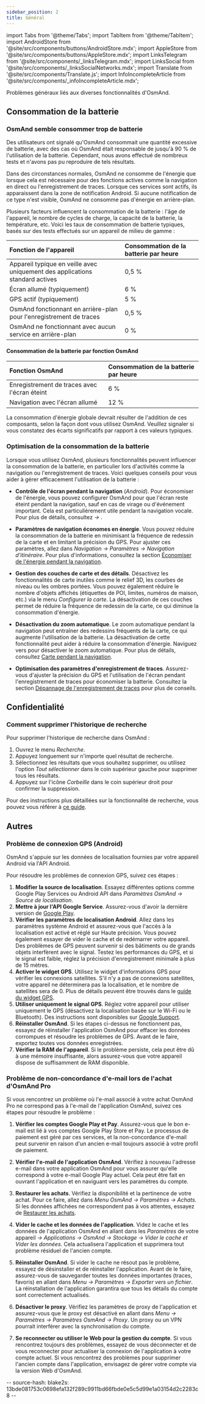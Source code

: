 ```yaml
---
sidebar_position: 2
title: Général
---
```


import Tabs from '@theme/Tabs';
import TabItem from '@theme/TabItem';
import AndroidStore from '@site/src/components/buttons/AndroidStore.mdx';
import AppleStore from '@site/src/components/buttons/AppleStore.mdx';
import LinksTelegram from '@site/src/components/_linksTelegram.mdx';
import LinksSocial from '@site/src/components/_linksSocialNetworks.mdx';
import Translate from '@site/src/components/Translate.js';
import InfoIncompleteArticle from '@site/src/components/_infoIncompleteArticle.mdx';

Problèmes généraux liés aux diverses fonctionnalités d'OsmAnd.

## Consommation de la batterie

### OsmAnd semble consommer trop de batterie

Des utilisateurs ont signalé qu'OsmAnd consommait une quantité excessive de batterie, avec des cas où OsmAnd était responsable de jusqu'à 90 % de l'utilisation de la batterie. Cependant, nous avons effectué de nombreux tests et n'avons pas pu reproduire de tels résultats.

Dans des circonstances normales, OsmAnd ne consomme de l'énergie que lorsque cela est nécessaire pour des fonctions actives comme la navigation en direct ou l'enregistrement de traces. Lorsque ces services sont actifs, ils apparaissent dans la zone de notification Android. Si aucune notification de ce type n'est visible, OsmAnd ne consomme pas d'énergie en arrière-plan.

Plusieurs facteurs influencent la consommation de la batterie : l'âge de l'appareil, le nombre de cycles de charge, la capacité de la batterie, la température, etc. Voici les taux de consommation de batterie typiques, basés sur des tests effectués sur un appareil de milieu de gamme :

| Fonction de l'appareil | Consommation de la batterie par heure |
| :--- | :--- |
| Appareil typique en veille avec uniquement des applications standard actives | 0,5 % |
| Écran allumé (typiquement) | 6 % |
| GPS actif (typiquement) | 5 % |
| OsmAnd fonctionnant en arrière-plan pour l'enregistrement de traces | 0,5 % |
| OsmAnd ne fonctionnant avec aucun service en arrière-plan | 0 % |

#### Consommation de la batterie par fonction OsmAnd

| Fonction OsmAnd | Consommation de la batterie par heure |
| :--- | :--- |
| Enregistrement de traces avec l'écran éteint | 6 % |
| Navigation avec l'écran allumé | 12 % |

La consommation d'énergie globale devrait résulter de l'addition de ces composants, selon la façon dont vous utilisez OsmAnd. Veuillez signaler si vous constatez des écarts significatifs par rapport à ces valeurs typiques.


### Optimisation de la consommation de la batterie

Lorsque vous utilisez OsmAnd, plusieurs fonctionnalités peuvent influencer la consommation de la batterie, en particulier lors d'activités comme la navigation ou l'enregistrement de traces. Voici quelques conseils pour vous aider à gérer efficacement l'utilisation de la batterie :

- **Contrôle de l'écran pendant la navigation** (*Android*). Pour économiser de l'énergie, vous pouvez configurer OsmAnd pour que l'écran reste éteint pendant la navigation, sauf en cas de virage ou d'événement important. Cela est particulièrement utile pendant la navigation vocale. Pour plus de détails, consultez *<Translate android="true" ids="shared_string_menu,configure_profile,general_settings_2"/> → [<Translate android="true" ids="screen_control"/>](../navigation/guidance/voice-navigation.md#screen-control)*.

- **Paramètres de navigation économes en énergie**. Vous pouvez réduire la consommation de la batterie en minimisant la fréquence de redessin de la carte et en limitant la précision du GPS. Pour ajuster ces paramètres, allez dans *Navigation → Paramètres → Navigation d'itinéraire*. Pour plus d'informations, consultez la section [Économiser de l'énergie pendant la navigation](../navigation/setup/route-navigation.md#saving-power-during-navigation).

- **Gestion des couches de carte et des détails**. Désactivez les fonctionnalités de carte inutiles comme le relief 3D, les courbes de niveau ou les ombres portées. Vous pouvez également réduire le nombre d'objets affichés (étiquettes de POI, limites, numéros de maison, etc.) via le menu *Configurer la carte*. La désactivation de ces couches permet de réduire la fréquence de redessin de la carte, ce qui diminue la consommation d'énergie.

- **Désactivation du zoom automatique**. Le zoom automatique pendant la navigation peut entraîner des redessins fréquents de la carte, ce qui augmente l'utilisation de la batterie. La désactivation de cette fonctionnalité peut aider à réduire la consommation d'énergie. Naviguez vers *<Translate android="true" ids="shared_string_menu,shared_string_settings,application_profiles,routing_settings_2,map_during_navigation"/>* pour désactiver le zoom automatique. Pour plus de détails, consultez [Carte pendant la navigation](../navigation/guidance/map-during-navigation.md).

- **Optimisation des paramètres d'enregistrement de traces**. Assurez-vous d'ajuster la précision du GPS et l'utilisation de l'écran pendant l'enregistrement de traces pour économiser la batterie. Consultez la section [Dépannage de l'enregistrement de traces](../troubleshooting/track-recording-issues.md) pour plus de conseils.


## Confidentialité

<!--
Privacy related issues (delete history / check internet usage / permissions).
-->

### Comment supprimer l'historique de recherche

Pour supprimer l'historique de recherche dans OsmAnd :

1. Ouvrez le menu *Recherche*.
2. Appuyez longuement sur n'importe quel résultat de recherche.
3. Sélectionnez les résultats que vous souhaitez supprimer, ou utilisez l'option *Tout sélectionner* dans le coin supérieur gauche pour supprimer tous les résultats.
4. Appuyez sur l'icône *Corbeille* dans le coin supérieur droit pour confirmer la suppression.

Pour des instructions plus détaillées sur la fonctionnalité de recherche, vous pouvez vous référer à [ce guide](../search/search-history.md).


## Autres

### Problème de connexion GPS (Android)

OsmAnd s'appuie sur les données de localisation fournies par votre appareil Android via l'API Android.

Pour résoudre les problèmes de connexion GPS, suivez ces étapes :

1. **Modifier la source de localisation**. Essayez différentes options comme Google Play Services ou Android API dans *Paramètres OsmAnd → Source de localisation*.
2. **Mettre à jour l'API Google Service**. Assurez-vous d'avoir la dernière version de [Google Play](https://play.google.com/store/apps/details?id=com.google.android.gms&hl=en&gl=US).
3. **Vérifier les paramètres de localisation Android**. Allez dans les paramètres système Android et assurez-vous que l'accès à la localisation est activé et réglé sur Haute précision. Vous pouvez également essayer de vider le cache et de redémarrer votre appareil. Des problèmes de GPS peuvent survenir si des bâtiments ou de grands objets interfèrent avec le signal. Testez les performances du GPS, et si le signal est faible, réglez la précision d'enregistrement minimale à plus de 15 mètres.
4. **Activer le widget GPS**. Utilisez le widget d'informations GPS pour vérifier les connexions satellites. S'il n'y a pas de connexions satellites, votre appareil ne déterminera pas la localisation, et le nombre de satellites sera de 0. Plus de détails peuvent être trouvés dans le [guide du widget GPS](../widgets/info-widgets.md#gps-info-android).
5. **Utiliser uniquement le signal GPS**. Réglez votre appareil pour utiliser uniquement le GPS (désactivez la localisation basée sur le Wi-Fi ou le Bluetooth). Des instructions sont disponibles sur [Google Support](https://support.google.com/android/answer/3467281?hl=en).
6. **Réinstaller OsmAnd**. Si les étapes ci-dessus ne fonctionnent pas, essayez de réinstaller l'application OsmAnd pour effacer les données corrompues et résoudre les problèmes de GPS. Avant de le faire, exportez toutes vos données enregistrées.
7. **Vérifier la RAM de l'appareil**. Si le problème persiste, cela peut être dû à une mémoire insuffisante, alors assurez-vous que votre appareil dispose de suffisamment de RAM disponible.


### Problème de non-concordance d'e-mail lors de l'achat d'OsmAnd Pro

<!-- ???
or this title:
### Resolving payment account and app email sync issues in OsmAnd
-->

Si vous rencontrez un problème où l'e-mail associé à votre achat OsmAnd Pro ne correspond pas à l'e-mail de l'application OsmAnd, suivez ces étapes pour résoudre le problème :

1. **Vérifier les comptes Google Play et Pay**. Assurez-vous que le bon e-mail est lié à vos comptes Google Play Store et Pay. Le processus de paiement est géré par ces services, et la non-concordance d'e-mail peut survenir en raison d'un ancien e-mail toujours associé à votre profil de paiement.

2. **Vérifier l'e-mail de l'application OsmAnd**. Vérifiez à nouveau l'adresse e-mail dans votre application OsmAnd pour vous assurer qu'elle correspond à votre e-mail Google Play actuel. Cela peut être fait en ouvrant l'application et en naviguant vers les paramètres du compte.

3. **Restaurer les achats**. Vérifiez la disponibilité et la pertinence de votre achat. Pour ce faire, allez dans *Menu OsmAnd → Paramètres → Achats*. Si les données affichées ne correspondent pas à vos attentes, essayez de [Restaurer les achats](./purchases_payments.md#how-to-restore-purchases).

4. **Vider le cache et les données de l'application**. Videz le cache et les données de l'application OsmAnd en allant dans les *Paramètres* de votre appareil *→ Applications → OsmAnd → Stockage → Vider le cache et Vider les données*. Cela actualisera l'application et supprimera tout problème résiduel de l'ancien compte.

5. **Réinstaller OsmAnd**. Si vider le cache ne résout pas le problème, essayez de désinstaller et de réinstaller l'application. Avant de le faire, assurez-vous de sauvegarder toutes les données importantes (traces, favoris) en allant dans *Menu → Paramètres → Exporter vers un fichier*. La réinstallation de l'application garantira que tous les détails du compte sont correctement actualisés.

6. **Désactiver le proxy**. Vérifiez les paramètres de proxy de l'application et assurez-vous que le proxy est désactivé en allant dans *Menu → Paramètres → Paramètres OsmAnd → Proxy*. Un proxy ou un VPN pourrait interférer avec la synchronisation du compte.

7. **Se reconnecter ou utiliser le Web pour la gestion du compte**. Si vous rencontrez toujours des problèmes, essayez de vous déconnecter et de vous reconnecter pour actualiser la connexion de l'application à votre compte actuel. Si vous rencontrez des problèmes pour supprimer l'ancien compte dans l'application, envisagez de gérer votre compte via la version Web d'OsmAnd.

-- source-hash: blake2s: 13bde081753c0698efa132f289c9911bd66fbde0e5c5d99e1a03154d2c2283c8 --
